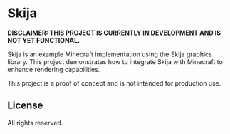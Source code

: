# Skija

**DISCLAIMER: THIS PROJECT IS CURRENTLY IN DEVELOPMENT AND IS NOT YET FUNCTIONAL.**

Skija is an example Minecraft implementation using the Skija graphics library. This project demonstrates how to
integrate Skija with Minecraft to enhance rendering capabilities.

This project is a proof of concept and is not intended for production use.

## License

All rights reserved.
